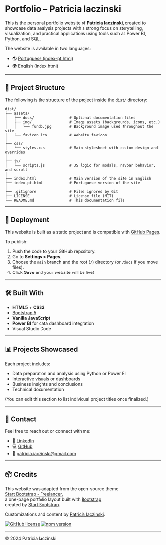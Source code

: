 # Portfolio – Patricia Iaczinski

This is the personal portfolio website of **Patricia Iaczinski**, created to showcase data analysis projects with a strong focus on storytelling, visualization, and practical applications using tools such as Power BI, Python, and SQL.

The website is available in two languages:
- 🌎 [Portuguese (index-pt.html)](./index-pt.html)
- 🌍 [English (index.html)](./index.html)

---

## 📁 Project Structure

The following is the structure of the project inside the `dist/` directory:

```
dist/
├── assets/
│   ├── docs/                # Optional documentation files
│   ├── img/                 # Image assets (backgrounds, icons, etc.)
│   │   └── fundo.jpg        # Background image used throughout the site
│   └── favicon.ico          # Website favicon
│
├── css/
│   └── styles.css           # Main stylesheet with custom design and overrides
│
├── js/
│   └── scripts.js           # JS logic for modals, navbar behavior, and scroll
│
├── index.html               # Main version of the site in English
├── index-pt.html            # Portuguese version of the site
│
├── .gitignore               # Files ignored by Git
├── LICENSE                  # License file (MIT)
└── README.md                # This documentation file
```



---

## 🚀 Deployment

This website is built as a static project and is compatible with [GitHub Pages](https://pages.github.com/).

To publish:
1. Push the code to your GitHub repository.
2. Go to **Settings > Pages**.
3. Choose the `main` branch and the root (`/`) directory (or `/docs` if you move files).
4. Click **Save** and your website will be live!

---

## 🛠️ Built With

- **HTML5** + **CSS3**
- [Bootstrap 5](https://getbootstrap.com/)
- **Vanilla JavaScript**
- **Power BI** for data dashboard integration
- Visual Studio Code

---

## 📊 Projects Showcased

Each project includes:
- Data preparation and analysis using Python or Power BI
- Interactive visuals or dashboards
- Business insights and conclusions
- Technical documentation

(You can edit this section to list individual project titles once finalized.)

---

## 📩 Contact

Feel free to reach out or connect with me:

- 💼 [LinkedIn](https://www.linkedin.com/in/patricia-iaczinski/)
- 💻 [GitHub](https://github.com/paatyiaczinski)
- 📧 patricia.iaczinski@gmail.com

---

## 📦 Credits

This website was adapted from the open-source theme  
[Start Bootstrap - Freelancer](https://startbootstrap.com/theme/freelancer/),  
a one-page portfolio layout built with [Bootstrap](https://getbootstrap.com/)  
created by [Start Bootstrap](https://startbootstrap.com/).

Customizations and content by [Patricia Iaczinski](https://github.com/paatyiaczinski).

[![GitHub license](https://img.shields.io/badge/license-MIT-blue.svg)](https://raw.githubusercontent.com/StartBootstrap/startbootstrap-freelancer/master/LICENSE)
[![npm version](https://img.shields.io/npm/v/startbootstrap-freelancer.svg)](https://www.npmjs.com/package/startbootstrap-freelancer)

---

© 2024 Patricia Iaczinski
